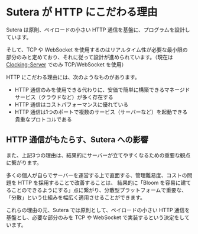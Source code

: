 # Sutera が HTTP にこだわる理由

Sutera は原則、ペイロードの小さい HTTP 通信を基盤に、プログラムを設計しています。

そして、TCP や WebSocket を使用するのはリアルタイム性が必要な最小限の部分のみと定めており、それに従って設計が進められています。（現在は [Clocking-Server](../clocking-server/clocking-server.md) でのみ TCP/WebSocket を使用）

HTTP にこだわる理由には、次のようなものがあります。

- HTTP 通信のみを使用できる代わりに、安価で簡単に構築できるマネージドサービス（クラウドなど）が多く存在する
- HTTP 通信はコストパフォーマンスに優れている
- HTTP 通信は1つのポートで複数のサービス（サーバーなど）を起動できる貴重なプロトコルである

## HTTP 通信がもたらす、Sutera への影響
また、上記3つの理由は、結果的にサーバーが立てやすくなるための重要な観点に繋がります。

多くの個人が自らでサーバーを運営する上で直面する、管理難易度、コストの問題を HTTP を採用することで改善することは、
結果的に「Bloom を容易に建てることのできるようにする」点に繋がり、分散型プラットフォームで重要な、「分散」という仕組みを幅広く適用させることができます。

これらの理由の元、Sutera では原則として、ペイロードの小さい HTTP 通信を基盤とし、必要な部分のみを TCP や WebSocket で実装するという決定をしています。